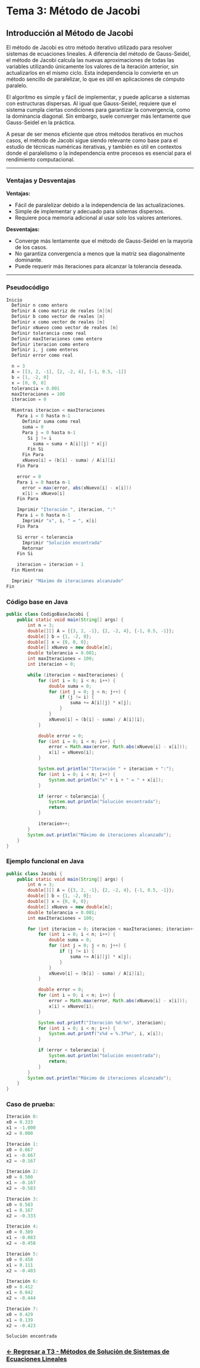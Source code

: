 # Tema 3: Método de Jacobi

## Introducción al Método de Jacobi

El método de Jacobi es otro método iterativo utilizado para resolver sistemas de ecuaciones lineales. A diferencia del método de Gauss-Seidel, el método de Jacobi calcula las nuevas aproximaciones de todas las variables utilizando únicamente los valores de la iteración anterior, sin actualizarlos en el mismo ciclo. Esta independencia lo convierte en un método sencillo de paralelizar, lo que es útil en aplicaciones de cómputo paralelo.

El algoritmo es simple y fácil de implementar, y puede aplicarse a sistemas con estructuras dispersas. Al igual que Gauss-Seidel, requiere que el sistema cumpla ciertas condiciones para garantizar la convergencia, como la dominancia diagonal. Sin embargo, suele converger más lentamente que Gauss-Seidel en la práctica.

A pesar de ser menos eficiente que otros métodos iterativos en muchos casos, el método de Jacobi sigue siendo relevante como base para el estudio de técnicas numéricas iterativas, y también es útil en contextos donde el paralelismo o la independencia entre procesos es esencial para el rendimiento computacional.

---

### Ventajas y Desventajas

**Ventajas:**
- Fácil de paralelizar debido a la independencia de las actualizaciones.
- Simple de implementar y adecuado para sistemas dispersos.
- Requiere poca memoria adicional al usar solo los valores anteriores.

**Desventajas:**
- Converge más lentamente que el método de Gauss-Seidel en la mayoría de los casos.
- No garantiza convergencia a menos que la matriz sea diagonalmente dominante.
- Puede requerir más iteraciones para alcanzar la tolerancia deseada.

---

### Pseudocódigo

```java
Inicio
  Definir n como entero
  Definir A como matriz de reales [n][n]
  Definir b como vector de reales [n]
  Definir x como vector de reales [n]
  Definir xNuevo como vector de reales [n]
  Definir tolerancia como real
  Definir maxIteraciones como entero
  Definir iteracion como entero
  Definir i, j como enteros
  Definir error como real

  n = 3
  A = [[3, 2, -1], [2, -2, 4], [-1, 0.5, -1]]
  b = [1, -2, 0]
  x = [0, 0, 0]
  tolerancia = 0.001
  maxIteraciones = 100
  iteracion = 0

  Mientras iteracion < maxIteraciones
    Para i = 0 hasta n-1
      Definir suma como real
      suma = 0
      Para j = 0 hasta n-1
        Si j != i
          suma = suma + A[i][j] * x[j]
        Fin Si
      Fin Para
      xNuevo[i] = (b[i] - suma) / A[i][i]
    Fin Para

    error = 0
    Para i = 0 hasta n-1
      error = max(error, abs(xNuevo[i] - x[i]))
      x[i] = xNuevo[i]
    Fin Para

    Imprimir "Iteración ", iteracion, ":"
    Para i = 0 hasta n-1
      Imprimir "x", i, " = ", x[i]
    Fin Para

    Si error < tolerancia
      Imprimir "Solución encontrada"
      Retornar
    Fin Si

    iteracion = iteracion + 1
  Fin Mientras

  Imprimir "Máximo de iteraciones alcanzado"
Fin
```

### Código base en Java

```java
public class CodigoBaseJacobi {
    public static void main(String[] args) {
        int n = 3;
        double[][] A = {{3, 2, -1}, {2, -2, 4}, {-1, 0.5, -1}};
        double[] b = {1, -2, 0};
        double[] x = {0, 0, 0};
        double[] xNuevo = new double[n];
        double tolerancia = 0.001;
        int maxIteraciones = 100;
        int iteracion = 0;

        while (iteracion < maxIteraciones) {
            for (int i = 0; i < n; i++) {
                double suma = 0;
                for (int j = 0; j < n; j++) {
                    if (j != i) {
                        suma += A[i][j] * x[j];
                    }
                }
                xNuevo[i] = (b[i] - suma) / A[i][i];
            }

            double error = 0;
            for (int i = 0; i < n; i++) {
                error = Math.max(error, Math.abs(xNuevo[i] - x[i]));
                x[i] = xNuevo[i];
            }

            System.out.println("Iteración " + iteracion + ":");
            for (int i = 0; i < n; i++) {
                System.out.println("x" + i + " = " + x[i]);
            }

            if (error < tolerancia) {
                System.out.println("Solución encontrada");
                return;
            }

            iteracion++;
        }
        System.out.println("Máximo de iteraciones alcanzado");
    }
}
```

### Ejemplo funcional en Java

```java
public class Jacobi {
    public static void main(String[] args) {
        int n = 3;
        double[][] A = {{3, 2, -1}, {2, -2, 4}, {-1, 0.5, -1}};
        double[] b = {1, -2, 0};
        double[] x = {0, 0, 0};
        double[] xNuevo = new double[n];
        double tolerancia = 0.001;
        int maxIteraciones = 100;

        for (int iteracion = 0; iteracion < maxIteraciones; iteracion++) {
            for (int i = 0; i < n; i++) {
                double suma = 0;
                for (int j = 0; j < n; j++) {
                    if (j != i) {
                        suma += A[i][j] * x[j];
                    }
                }
                xNuevo[i] = (b[i] - suma) / A[i][i];
            }

            double error = 0;
            for (int i = 0; i < n; i++) {
                error = Math.max(error, Math.abs(xNuevo[i] - x[i]));
                x[i] = xNuevo[i];
            }

            System.out.printf("Iteración %d:%n", iteracion);
            for (int i = 0; i < n; i++) {
                System.out.printf("x%d = %.3f%n", i, x[i]);
            }

            if (error < tolerancia) {
                System.out.println("Solución encontrada");
                return;
            }
        }
        System.out.println("Máximo de iteraciones alcanzado");
    }
}
```

### Caso de prueba:

```java
Iteración 0:
x0 = 0.333
x1 = -1.000
x2 = 0.000

Iteración 1:
x0 = 0.667
x1 = -0.667
x2 = -0.167

Iteración 2:
x0 = 0.500
x1 = -0.167
x2 = -0.583

Iteración 3:
x0 = 0.583
x1 = 0.167
x2 = -0.333

Iteración 4:
x0 = 0.389
x1 = -0.083
x2 = -0.458

Iteración 5:
x0 = 0.458
x1 = 0.111
x2 = -0.403

Iteración 6:
x0 = 0.412
x1 = 0.042
x2 = -0.444

Iteración 7:
x0 = 0.429
x1 = 0.139
x2 = -0.423

Solución encontrada
```
### [<- Regresar a T3 - Métodos de Solución de Sistemas de Ecuaciones Lineales ](https://github.com/Yayackie/Trabajos_Metodos-Numericos/blob/main/T3%20-%20M%C3%A9todos%20de%20Soluci%C3%B3n%20de%20Sistemas%20de%20Ecuaciones%20Lineales/Introducci%C3%B3n%20a%20los%20M%C3%A9todos%20de%20Soluci%C3%B3n%20de%20Sistemas%20de%20Ecuaciones%20Lineales.md)
